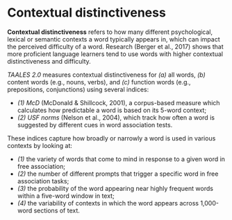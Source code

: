 # Contextual distinctiveness

**Contextual distinctiveness** refers to how many different psychological, lexical or semantic contexts a word typically appears in, which can impact the perceived difficulty of a word. Research (Berger et al., 2017) shows that more proficient language learners tend to use words with higher contextual distinctiveness and difficulty.

*TAALES 2.0* measures contextual distinctiveness for *(a)* all words, *(b)* content words (e.g., nouns, verbs), and *(c)* function words (e.g., prepositions, conjunctions) using several indices: 
- *(1) McD* (McDonald & Shillcock, 2001), a corpus-based measure which calculates how predictable a word is based on its 5-word context; 
- *(2) USF norms* (Nelson et al., 2004), which track how often a word is suggested by different cues in word association tests. 

These indices capture how broadly or narrowly a word is used in various contexts by looking at:
- *(1)* the variety of words that come to mind in response to a given word in free association; 
- *(2)* the number of different prompts that trigger a specific word in free association tasks; 
- *(3)* the probability of the word appearing near highly frequent words within a five-word window in text;
- *(4)* the variability of contexts in which the word appears across 1,000-word sections of text. 